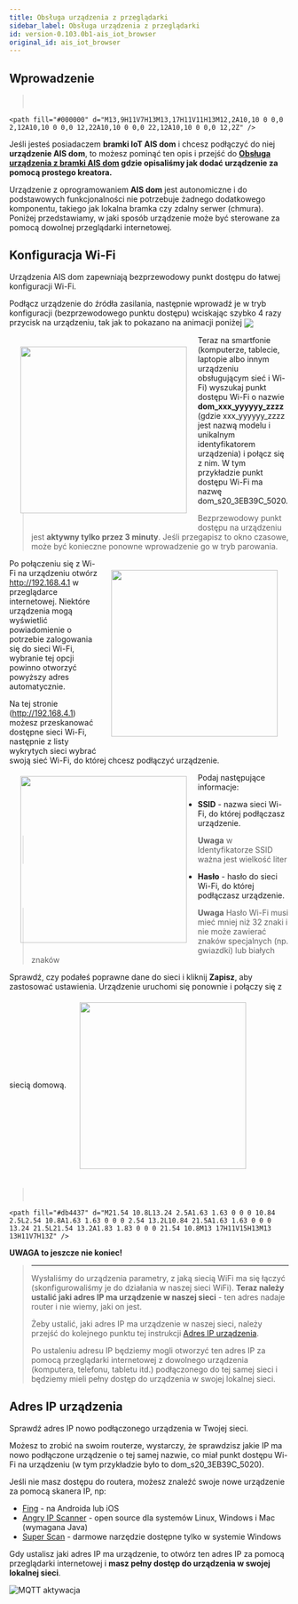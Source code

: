 ```yaml
---
title: Obsługa urządzenia z przeglądarki
sidebar_label: Obsługa urządzenia z przeglądarki
id: version-0.103.0b1-ais_iot_browser
original_id: ais_iot_browser
---
```


## Wprowadzenie

> <svg style="width:24px;height:24px" viewBox="0 0 24 24">
    <path fill="#000000" d="M13,9H11V7H13M13,17H11V11H13M12,2A10,10 0 0,0 2,12A10,10 0 0,0 12,22A10,10 0 0,0 22,12A10,10 0 0,0 12,2Z" />
</svg> Jeśli jesteś posiadaczem **bramki IoT AIS dom** i chcesz podłączyć do niej **urządzenie AIS dom**, to możesz pominąć ten opis i przejść do **[Obsługa urządzenia z bramki AIS dom](/AIS-docs/docs/en/next/ais_iot_gate.html) gdzie opisaliśmy jak dodać urządzenie za pomocą prostego kreatora.**


Urządzenie z oprogramowaniem **AIS dom** jest autonomiczne i do podstawowych funkcjonalności nie potrzebuje żadnego dodatkowego komponentu, takiego jak lokalna bramka czy zdalny serwer (chmura). Poniżej przedstawiamy, w jaki sposób urządzenie może być sterowane za pomocą dowolnej przeglądarki internetowej.

## Konfiguracja Wi-Fi
Urządzenia AIS dom zapewniają bezprzewodowy punkt dostępu do łatwej konfiguracji Wi-Fi.

Podłącz urządzenie do źródła zasilania, następnie wprowadź je w tryb konfiguracji (bezprzewodowego punktu dostępu) wciskając szybko 4 razy przycisk na urządzeniu, tak jak to pokazano na animacji poniżej
<img src="/AIS-docs/img/en/iot/ais_s20_2.gif" align="center"> </img>


<img src="/AIS-docs/img/en/iot/iot_ais_dom_wifi_step1.png" width="300px" align="left" style="margin:20px;"> </img>
 Teraz na smartfonie (komputerze, tablecie, laptopie albo innym urządzeniu obsługującym sieć i Wi-Fi) wyszukaj punkt dostępu Wi-Fi o nazwie **dom_xxx_yyyyyy_zzzz** (gdzie xxx_yyyyyy_zzzz jest nazwą modelu i unikalnym identyfikatorem urządzenia) i połącz się z nim. W tym przykładzie punkt dostępu Wi-Fi ma nazwę dom_s20_3EB39C_5020.

>Bezprzewodowy punkt dostępu na urządzeniu jest **aktywny tylko przez 3 minuty**. Jeśli przegapisz to okno czasowe, może być konieczne ponowne wprowadzenie go w tryb parowania.

<img src="/AIS-docs/img/en/iot/iot_ais_dom_wifi_step2.png" width="300px" align="right" style="margin:20px;"> </img>
Po połączeniu się z Wi-Fi na urządzeniu otwórz http://192.168.4.1 w przeglądarce internetowej. Niektóre urządzenia mogą wyświetlić powiadomienie o potrzebie zalogowania się do sieci Wi-Fi, wybranie tej opcji powinno otworzyć powyższy adres automatycznie.


Na tej stronie (http://192.168.4.1) możesz przeskanować dostępne sieci Wi-Fi, następnie z listy wykrytych sieci wybrać swoją sieć Wi-Fi, do której chcesz podłączyć urządzenie.
<img src="/AIS-docs/img/en/iot/iot_ais_dom_wifi_step3.png" width="300px" align="left" style="margin:20px;"> </img>

Podaj następujące informacje:
- **SSID** - nazwa sieci Wi-Fi, do której podłączasz urządzenie.
> **Uwaga** w Identyfikatorze SSID ważna jest wielkość liter
- **Hasło** - hasło do sieci Wi-Fi, do której podłączasz urządzenie.
> **Uwaga** Hasło Wi-Fi musi mieć mniej niż 32 znaki i nie może zawierać znaków specjalnych (np. gwiazdki) lub białych znaków

Sprawdź, czy podałeś poprawne dane do sieci i kliknij **Zapisz**, aby zastosować ustawienia. Urządzenie uruchomi się ponownie i połączy się z siecią domową.
<img src="/AIS-docs/img/en/iot/iot_ais_dom_wifi_step4.png" width="300px" align="center" style="margin:20px;"> </img>

> <svg style="width:24px;height:24px" viewBox="0 0 24 24">
    <path fill="#db4437" d="M21.54 10.8L13.24 2.5A1.63 1.63 0 0 0 10.84 2.5L2.54 10.8A1.63 1.63 0 0 0 2.54 13.2L10.84 21.5A1.63 1.63 0 0 0 13.24 21.5L21.54 13.2A1.83 1.83 0 0 0 21.54 10.8M13 17H11V15H13M13 13H11V7H13Z" />
</svg> **UWAGA to jeszcze nie koniec!**
> -----
> Wysłaliśmy do urządzenia parametry, z jaką siecią WiFi ma się łączyć (skonfigurowaliśmy je do działania w naszej sieci WiFi). **Teraz należy ustalić jaki adres IP ma urządzenie w naszej sieci** - ten adres nadaje router i nie wiemy, jaki on jest.
>
> Żeby ustalić, jaki adres IP ma urządzenie w naszej sieci, należy przejść do kolejnego punktu tej instrukcji [Adres IP urządzenia](/AIS-docs/docs/en//ais_iot_browser.html#adres-ip-urządzenia).
>
> Po ustaleniu adresu IP będziemy mogli otworzyć ten adres IP za pomocą przeglądarki internetowej z dowolnego urządzenia (komputera, telefonu, tabletu itd.) podłączonego do tej samej sieci i będziemy mieli pełny dostęp do urządzenia w swojej lokalnej sieci.

## Adres IP urządzenia

Sprawdź adres IP nowo podłączonego urządzenia w Twojej sieci.

Możesz to zrobić na swoim routerze, wystarczy, że sprawdzisz jakie IP ma nowo podłączone urządzenie o tej samej nazwie, co miał punkt dostępu Wi-Fi na urządzeniu (w tym przykładzie było to dom_s20_3EB39C_5020).

Jeśli nie masz dostępu do routera, możesz znaleźć swoje nowe urządzenie za pomocą skanera IP, np:

* [Fing](https://www.fing.com/products/) - na Androida lub iOS
* [Angry IP Scanner](https://angryip.org/) - open source dla systemów Linux, Windows i Mac (wymagana Java)
* [Super Scan](https://sectools.org/tool/superscan/) - darmowe narzędzie dostępne tylko w systemie Windows

Gdy ustalisz jaki adres IP ma urządzenie, to otwórz ten adres IP za pomocą przeglądarki internetowej i **masz pełny dostęp do urządzenia w swojej lokalnej sieci**.

![MQTT aktywacja](/AIS-docs/img/en/iot/iot_web_app.png)
